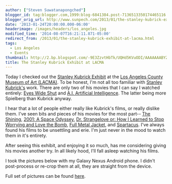 ```yaml
---
author: ["Steven Suwatanapongched"]
blogger_id: tag:blogger.com,1999:blog-6841384.post-7136513350174465116
blogger_orig_url: http://www.sunpech.com/2013/01/the-stanley-kubrick-exhibit-at-lacma.html
date: '2013-01-24T20:00:00.000-06:00'
headerimage: /images/headers/los_angeles.jpg
modified_time: '2014-08-07T16:21:11.871-05:00'
redirect_from: /2013/01/the-stanley-kubrick-exhibit-at-lacma.html
tags:
  - Los Angeles
  - Events
thumbnail: http://2.bp.blogspot.com/-9E3ZzvtHbTk/UQHd5KVuODI/AAAAAAABYZU/oAVNDhWpGGI/s600/IMG_20130124_163545.jpg
title: The Stanley Kubrick Exhibit at LACMA
---
```



Today I checked out the <a href="http://www.lacma.org/art/exhibition/stanley-kubrick">Stanley Kubrick Exhibit</a> at the <a href="http://www.lacma.org/">Los Angeles County Museum of Art (LACMA)</a>. To be honest, I'm not all too familiar with <a href="http://en.wikipedia.org/wiki/Stanley_Kubrick">Stanley Kubrick's</a> work. There are only two of his movies that I can say I watched entirely: <a href="http://www.imdb.com/title/tt0120663/">Eyes Wide Shut</a> and <a href="http://www.imdb.com/title/tt0212720/">A.I. Artificial Intelligence</a>. The latter being more Spielberg than Kubrick anyway.

I hear that a lot of people either really like Kubrick's films, or really dislike them. I've seen bits and pieces of his movies for the most part-- <a href="http://www.imdb.com/title/tt0081505/">The Shining</a>, <a href="http://www.imdb.com/title/tt0062622">2001: A Space Odyssey</a>, <a href="http://www.imdb.com/title/tt0057012">Dr. Strangelove or: How I Learned to Stop Worrying and Love the Bomb</a>, <a href="http://www.imdb.com/title/tt0093058">Full Metal Jacket</a>, and <a href="http://www.imdb.com/title/tt0054331">Spartacus</a>. I've always found his films to be unsettling and erie. I'm just never in the mood to watch them in it's entirety.

After seeing this exhibit, and enjoying it so much, has me considering giving his movies another try. In all likely hood, I'll fall asleep watching his films.

I took the pictures below with my Galaxy Nexus Android phone. I didn't post-process or re-crop them at all, they are straight from the device.

Full set of pictures can be found <a href="https://picasaweb.google.com/101693597219413173200/2013StanleyKubrickExhibitAtLACMA">here</a>.

<img   border="0" src="http://2.bp.blogspot.com/-9E3ZzvtHbTk/UQHd5KVuODI/AAAAAAABYZU/oAVNDhWpGGI/s400/IMG_20130124_163545.jpg" alt="" />

<img   border="0" src="http://3.bp.blogspot.com/-sE6TjJQow0E/UQHd8bzGl3I/AAAAAAABYaE/3XOahgPJ5Zw/s400/IMG_20130124_161317.jpg" alt="" />

<img   border="0"  src="http://3.bp.blogspot.com/-S1VUVWv80V0/UQHd9-xCAEI/AAAAAAABYac/cIBBiKMgpWY/s400/IMG_20130124_161943.jpg" alt="" />

<img   border="0" src="http://3.bp.blogspot.com/-cUw1poVOpsk/UQHd_CUhBTI/AAAAAAABYas/5ctiBzL-R6E/s400/IMG_20130124_155118.jpg" alt="" />

<img   border="0" src="http://1.bp.blogspot.com/-PL3LerGaQ0U/UQHd_8NfLnI/AAAAAAABYa0/BoAUgUE9VnU/s400/IMG_20130124_155133.jpg" alt="" />

<img   border="0"  src="http://2.bp.blogspot.com/-xXbXtyw5oog/UQHeAyLlMKI/AAAAAAABYbE/aUnWvS_BxwA/s400/IMG_20130124_155449.jpg" alt="" />

<img   border="0" src="http://2.bp.blogspot.com/-M8eD4wdV9rk/UQHeC-l7ImI/AAAAAAABYbk/4DHUV8-THVE/s400/IMG_20130124_160603.jpg" alt="" />

<img   border="0"  src="http://2.bp.blogspot.com/-UwGxOMse7rU/UQHeFalPLpI/AAAAAAABYcE/xw2cLWeYkwk/s400/IMG_20130124_161031.jpg" alt="" />

<img   border="0" src="http://4.bp.blogspot.com/-oC9QK0093sU/UQHeMvD4GrI/AAAAAAABYd8/HXdtTK56aio/s400/IMG_20130124_163048.jpg" alt="" />